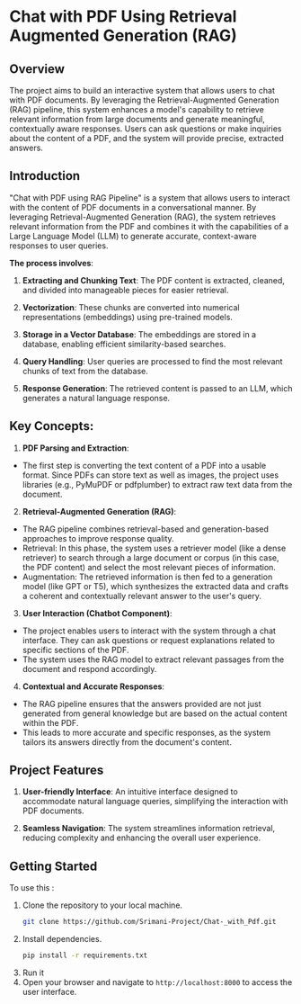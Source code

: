 # Chat with PDF Using Retrieval Augmented Generation (RAG)

## Overview
The project aims to build an interactive system that allows users to chat with PDF documents. By leveraging the Retrieval-Augmented Generation (RAG) pipeline, this system enhances a model's capability to retrieve relevant information from large documents and generate meaningful, contextually aware responses. Users can ask questions or make inquiries about the content of a PDF, and the system will provide precise, extracted answers.

## Introduction 
"Chat with PDF using RAG Pipeline" is a system that allows users to interact with the content of PDF documents in a conversational manner. By leveraging Retrieval-Augmented Generation (RAG), the system retrieves relevant information from the PDF and combines it with the capabilities of a Large Language Model (LLM) to generate accurate, context-aware responses to user queries.

**The process involves**:

1. **Extracting and Chunking Text**: The PDF content is extracted, cleaned, and divided into manageable pieces for easier retrieval.

2. **Vectorization**: These chunks are converted into numerical representations (embeddings) using pre-trained models.

3. **Storage in a Vector Database**: The embeddings are stored in a database, enabling efficient similarity-based searches.

4. **Query Handling**: User queries are processed to find the most relevant chunks of text from the database.
5. **Response Generation**: The retrieved content is passed to an LLM, which generates a natural language response.
## Key Concepts:

1. **PDF Parsing and Extraction**:

 - The first step is converting the text content of a PDF into a usable format. Since PDFs can store text as well as images, the project uses libraries (e.g., PyMuPDF or pdfplumber) to extract raw text data from the document.
 2. **Retrieval-Augmented Generation (RAG)**:

- The RAG pipeline combines retrieval-based and generation-based approaches to improve response quality.
- Retrieval: In this phase, the system uses a retriever model (like a dense retriever) to search through a large document or corpus (in this case, the PDF content) and select the most relevant pieces of information.
- Augmentation: The retrieved information is then fed to a generation model (like GPT or T5), which synthesizes the extracted data and crafts a coherent and contextually relevant answer to the user's query.
3. **User Interaction (Chatbot Component)**:

- The project enables users to interact with the system through a chat interface. They can ask questions or request explanations related to specific sections of the PDF.
- The system uses the RAG model to extract relevant passages from the document and respond accordingly.

4. **Contextual and Accurate Responses**:

- The RAG pipeline ensures that the answers provided are not just generated from general knowledge but are based on the actual content within the PDF.
- This leads to more accurate and specific responses, as the system tailors its answers directly from the document's content.

## Project Features

1. **User-friendly Interface**: An intuitive interface designed to accommodate natural language queries, simplifying the interaction with PDF documents.

2. **Seamless Navigation**: The system streamlines information retrieval, reducing complexity and enhancing the overall user experience.

## Getting Started
To use this :
1. Clone the repository to your local machine.
   ```bash
   git clone https://github.com/Srimani-Project/Chat-_with_Pdf.git
   ```
2. Install dependencies.
   ```bash
   pip install -r requirements.txt
   ```
3. Run it
4. Open your browser and navigate to `http://localhost:8000` to access the user interface.
